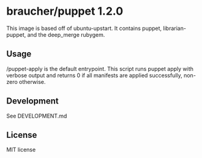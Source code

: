 # braucher/puppet 1.2.0

This image is based off of ubuntu-upstart. It contains puppet, librarian-puppet, and the deep_merge rubygem.

## Usage
/puppet-apply is the default entrypoint. This script runs puppet apply with verbose output and returns 0 if all manifests are applied successfully, non-zero otherwise.

## Development
See DEVELOPMENT.md

## License
MIT license
